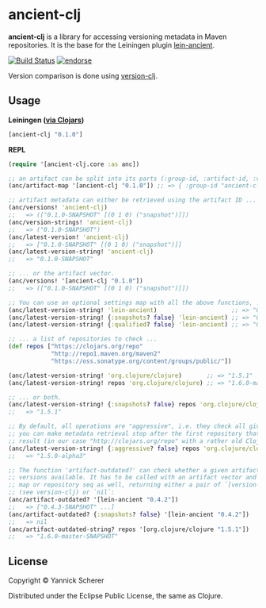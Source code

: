 # ancient-clj

__ancient-clj__ is a library for accessing versioning metadata in Maven repositories. 
It is the base for the Leiningen plugin [lein-ancient](https://github.com/xsc/lein-ancient).

[![Build Status](https://travis-ci.org/xsc/ancient-clj.png)](https://travis-ci.org/xsc/ancient-clj)
[![endorse](https://api.coderwall.com/xsc/endorsecount.png)](https://coderwall.com/xsc)

Version comparison is done using [version-clj](https://github.com/xsc/version-clj).

## Usage

__Leiningen ([via Clojars](https://clojars.org/ancient-clj))__

```clojure
[ancient-clj "0.1.0"]
```

__REPL__

```clojure
(require '[ancient-clj.core :as anc])

;; an artifact can be split into its parts (:group-id, :artifact-id, :version)
(anc/artifact-map '[ancient-clj "0.1.0"]) ;; => { :group-id "ancient-clj" ... }

;; artifact metadata can either be retrieved using the artifact ID ...
(anc/versions! 'ancient-clj)              
;;   => (["0.1.0-SNAPSHOT" [(0 1 0) ("snapshot")]])
(anc/version-strings! 'ancient-clj)       
;;   => ("0.1.0-SNAPSHOT")
(anc/latest-version! 'ancient-clj)        
;;   => ["0.1.0-SNAPSHOT" [(0 1 0) ("snapshot")]]
(anc/latest-version-string! 'ancient-clj) 
;;   => "0.1.0-SNAPSHOT"

;; ... or the artifact vector.
(anc/versions! '[ancient-clj "0.1.0"])    
;;   => (["0.1.0-SNAPSHOT" [(0 1 0) ("snapshot")]])

;; You can use an optional settings map with all the above functions, ...
(anc/latest-version-string! 'lein-ancient)                     ;; => "0.4.3-SNAPSHOT"
(anc/latest-version-string! {:snapshots? false} 'lein-ancient) ;; => "0.4.2"
(anc/latest-version-string! {:qualified? false} 'lein-ancient) ;; => "0.4.3-SNAPSHOT"

;; ... a list of repositories to check ...
(def repos ["https://clojars.org/repo"
            "http://repo1.maven.org/maven2"
            "https://oss.sonatype.org/content/groups/public/"])

(anc/latest-version-string! 'org.clojure/clojure)       ;; => "1.5.1"
(anc/latest-version-string! repos 'org.clojure/clojure) ;; => "1.6.0-master-SNAPSHOT"

;; ... or both.
(anc/latest-version-string! {:snapshots? false} repos 'org.clojure/clojure)  
;;   => "1.5.1"

;; By default, all operations are "aggressive", i.e. they check all given repositories;
;; you can make metadata retrieval stop after the first repository that returns a valid
;; result (in our case "http://clojars.org/repo" with a rather old Clojure version):
(anc/latest-version-string! {:aggressive? false} repos 'org.clojure/clojure) 
;;   => "1.5.0-alpha3"

;; The function 'artifact-outdated?' can check whether a given artifact has newer 
;; versions available. It has to be called with an artifact vector and takes a settings 
;; map or repository seq as well, returning either a pair of `[version-string version-seq]` 
;; (see version-clj) or `nil`:
(anc/artifact-outdated? '[lein-ancient "0.4.2"])                     
;;   => ["0.4.3-SNAPSHOT" ...]
(anc/artifact-outdated? {:snapshots? false} '[lein-ancient "0.4.2"]) 
;;   => nil
(anc/artifact-outdated-string? repos '[org.clojure/clojure "1.5.1"]) 
;;   => "1.6.0-master-SNAPSHOT"
```

## License

Copyright &copy; Yannick Scherer

Distributed under the Eclipse Public License, the same as Clojure.
